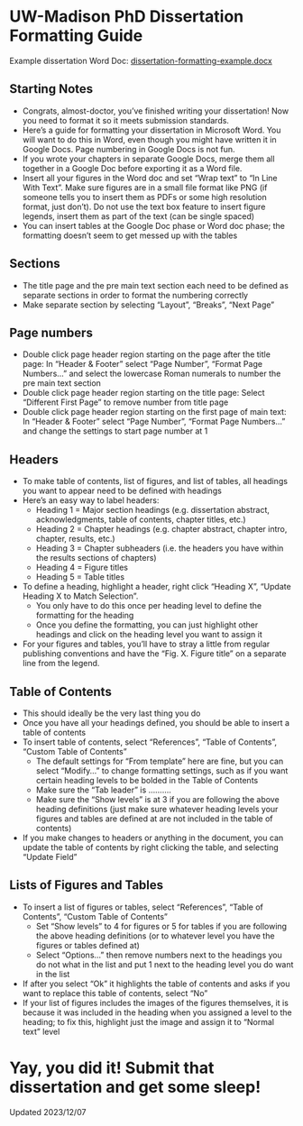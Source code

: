 # UW-Madison PhD Dissertation Formatting Guide

Example dissertation Word Doc: [dissertation-formatting-example.docx](https://github.com/ryisenberg/protocols/files/13604272/dissertation-formatting-example.docx)

## Starting Notes
*	Congrats, almost-doctor, you’ve finished writing your dissertation! Now you need to format it so it meets submission standards.
*	Here’s a guide for formatting your dissertation in Microsoft Word. You will want to do this in Word, even though you might have written it in Google Docs. Page numbering in Google Docs is not fun.
*	If you wrote your chapters in separate Google Docs, merge them all together in a Google Doc before exporting it as a Word file.
*	Insert all your figures in the Word doc and set “Wrap text” to “In Line With Text”. Make sure figures are in a small file format like PNG (if someone tells you to insert them as PDFs or some high resolution format, just don’t). Do not use the text box feature to insert figure legends, insert them as part of the text (can be single spaced)
*	You can insert tables at the Google Doc phase or Word doc phase; the formatting doesn’t seem to get messed up with the tables

## Sections
*	The title page and the pre main text section each need to be defined as separate sections in order to format the numbering correctly
*	Make separate section by selecting “Layout”, “Breaks”, “Next Page”

## Page numbers
*	Double click page header region starting on the page after the title page: In “Header & Footer” select “Page Number”, “Format Page Numbers…” and select the lowercase Roman numerals to number the pre main text section
*	Double click page header region starting on the title page: Select “Different First Page” to remove number from title page
*	Double click page header region starting on the first page of main text: In “Header & Footer” select “Page Number”, “Format Page Numbers…” and change the settings to start page number at 1

## Headers
*	To make table of contents, list of figures, and list of tables, all headings you want to appear need to be defined with headings
*	Here’s an easy way to label headers:
    *	Heading 1 = Major section headings (e.g. dissertation abstract, acknowledgments, table of contents, chapter titles, etc.)
    *	Heading 2 = Chapter headings (e.g. chapter abstract, chapter intro, chapter, results, etc.)
    *	Heading 3 = Chapter subheaders (i.e. the headers you have within the results sections of chapters)
    *	Heading 4 = Figure titles
    *	Heading 5 = Table titles
*	To define a heading, highlight a header, right click “Heading X”, “Update Heading X to Match Selection”. 
    *	You only have to do this once per heading level to define the formatting for the heading
    *	Once you define the formatting, you can just highlight other headings and click on the heading level you want to assign it
*	For your figures and tables, you’ll have to stray a little from regular publishing conventions and have the “Fig. X. Figure title” on a separate line from the legend.

## Table of Contents
*	This should ideally be the very last thing you do
*	Once you have all your headings defined, you should be able to insert a table of contents
*	To insert table of contents, select “References”, “Table of Contents”, “Custom Table of Contents”
    *	The default settings for “From template” here are fine, but you can select “Modify…” to change formatting settings, such as if you want certain heading levels to be bolded in the Table of Contents
    *	Make sure the “Tab leader” is ……….
    *	Make sure the “Show levels” is at 3 if you are following the above heading definitions (just make sure whatever heading levels your figures and tables are defined at are not included in the table of contents)
*	If you make changes to headers or anything in the document, you can update the table of contents by right clicking the table, and selecting “Update Field”

## Lists of Figures and Tables
*	To insert a list of figures or tables, select “References”, “Table of Contents”, “Custom Table of Contents”
    *	Set “Show levels” to 4 for figures or 5 for tables if you are following the above heading definitions (or to whatever level you have the figures or tables defined at)
    *	Select “Options…” then remove numbers next to the headings you do not what in the list and put 1 next to the heading level you do want in the list
*	If after you select “Ok” it highlights the table of contents and asks if you want to replace this table of contents, select “No”
*	If your list of figures includes the images of the figures themselves, it is because it was included in the heading when you assigned a level to the heading; to fix this, highlight just the image and assign it to “Normal text” level

# Yay, you did it! Submit that dissertation and get some sleep!

Updated 2023/12/07
